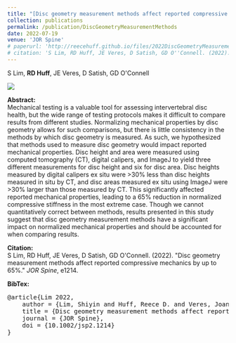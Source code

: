 ```yaml
---
title: "[Disc geometry measurement methods affect reported compressive mechanics by up to 65%](https://onlinelibrary.wiley.com/doi/full/10.1002/jsp2.1214)"
collection: publications
permalink: /publication/DiscGeometryMeasurementMethods
date: 2022-07-19
venue: 'JOR Spine'
# paperurl: 'http://reecehuff.github.io/files/2022DiscGeometryMeasurementMethods.pdf'
# citation: 'S Lim, RD Huff, JE Veres, D Satish, GD O''Connell. (2022). "Torque- and Muscle-Driven Flexion Induce Disparate Risks of In Vitro Herniation: A Multiscale and Multiphasic Structure-Based Finite Element Study." <i>JOR Spine</i>. 144(6).'
---
```

S Lim, **RD Huff**, JE Veres, D Satish, GD O'Connell

![](DiscGeometryMeasurementMethods.png)

**Abstract:**  
Mechanical testing is a valuable tool for assessing intervertebral disc health, but the wide range of testing protocols makes it difficult to compare results from different studies. Normalizing mechanical properties by disc geometry allows for such comparisons, but there is little consistency in the methods by which disc geometry is measured. As such, we hypothesized that methods used to measure disc geometry would impact reported mechanical properties. Disc height and area were measured using computed tomography (CT), digital calipers, and ImageJ to yield three different measurements for disc height and six for disc area. Disc heights measured by digital calipers ex situ were >30% less than disc heights measured in situ by CT, and disc areas measured ex situ using ImageJ were >30% larger than those measured by CT. This significantly affected reported mechanical properties, leading to a 65% reduction in normalized compressive stiffness in the most extreme case. Though we cannot quantitatively correct between methods, results presented in this study suggest that disc geometry measurement methods have a significant impact on normalized mechanical properties and should be accounted for when comparing results.

**Citation:**  
S Lim, RD Huff, JE Veres, D Satish, GD O'Connell. (2022). "Disc geometry measurement methods affect reported compressive mechanics by up to 65%." <i>JOR Spine</i>, e1214.

**BibTex:**
<pre>
@article{Lim 2022,
    author = {Lim, Shiyin and Huff, Reece D. and Veres, Joanna E. and Satish, Divya and O'Connell, Grace D.},
    title = {Disc geometry measurement methods affect reported compressive mechanics by up to 65\%},
    journal = {JOR Spine},
    doi = {10.1002/jsp2.1214}
}
</pre>
